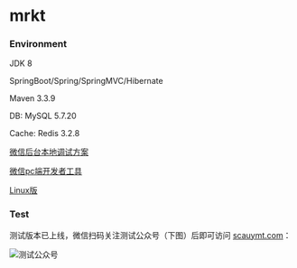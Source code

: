 # mrkt

### Environment

JDK 8

SpringBoot/Spring/SpringMVC/Hibernate

Maven 3.3.9

DB: MySQL 5.7.20

Cache: Redis 3.2.8

[微信后台本地调试方案](https://natapp.cn/article/natapp_newbie)

[微信pc端开发者工具](https://mp.weixin.qq.com/wiki?t=resource/res_main&id=mp1455784140)

[Linux版](https://github.com/yuan1994/wechat_web_devtools)

### Test

测试版本已上线，微信扫码关注测试公众号（下图）后即可访问 [scauymt.com](scauymt.com)：

![测试公众号](http://p7ijvqdph.bkt.clouddn.com/%E5%BE%AE%E4%BF%A1%E5%9B%BE%E7%89%87_20180524134929.png)